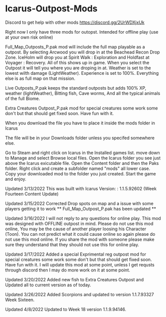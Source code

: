 # Icarus-Outpost-Mods

Discord to get help with other mods https://discord.gg/2UrWDXjxUk

Right now I only have three mods for outopst. Intended for offline play (use at your own risk online)

Full_Map_Outposts_P.pak mod will include the full map playable as a outpost.
By selecting Arcwood you will drop in at the Beachead Recon Drop Zone.
IceHolm will drop you at Spirit Walk : Exploration and Holdfast at Voyager : Recovery.
All of this shows up in game. When you select the Outpost it will tell you where you are droping in at.
Weather is set to the lowest wilth damage (LightWeather). Experience is set to 100%. Everything else is as full map on that mission.

Live Outposts_P.pak keeps the standard outposts but adds 100% XP, weather (lightWeather), Bitting fish, Cave worms, And all the typical animals of the full Biome.

Extra Creatures Outpost_P.pak mod for special creatures some work some don't but that should get fixed soon. Have fun with it.

When you download the file you have to place it inside the mods folder in Icarus

The file will be in your Downloads folder unless you specifed somewhere else.

Go to Steam and right click on Icarus in the Installed games list.
move down to Manage and select Browse local files.
Open the Icarus folder you see just above the Icarus exicutable file.
Open the Content folder and then the Paks folder.
Right click and create a subfolder named "mods" all lower case.
Copy your downloaded mod to the folder you just created.
Start the game and enjoy.

Updated 3/13/2022
This was built with Icarus Version: : 1.1.5.92602 (Week Fourteen Content Update)

Updated 3/15/2022
Corrected Drop spots on map and a issue with some players getting it to work
**  Full_Map_Outpost_P.pak has been updated  **

Updated 3/16/2022
I will not reply to any questions for online play. This mod was designed with OFFLINE outpost in mind. Please do not use this mod online, You may be the cause of another player loosing his Character (Toon). You can not predict what it could cause online so again please do not use this mod online. If you share the mod with someone please make sure they understand that they should not use this for online play. 

Updated 3/17/2022
Added a special Exprimental reg outpost mod for special creatures some work some don't but that should get fixed soon. Have fun with it.
I will update this mod at some point, unless I get requsts through discord then I may do more work on it at some point.

Updated 3/20/2022 Added new fish to Extra Creatures Outpost and Updated all to current version as of today.

Updated 3/26/2022 Added Scorpions and updated to version 1.1.7.93327 Week Sixteen.

Updated 4/8/2022 Updated to Week 18 version 1.1.9.94146.
